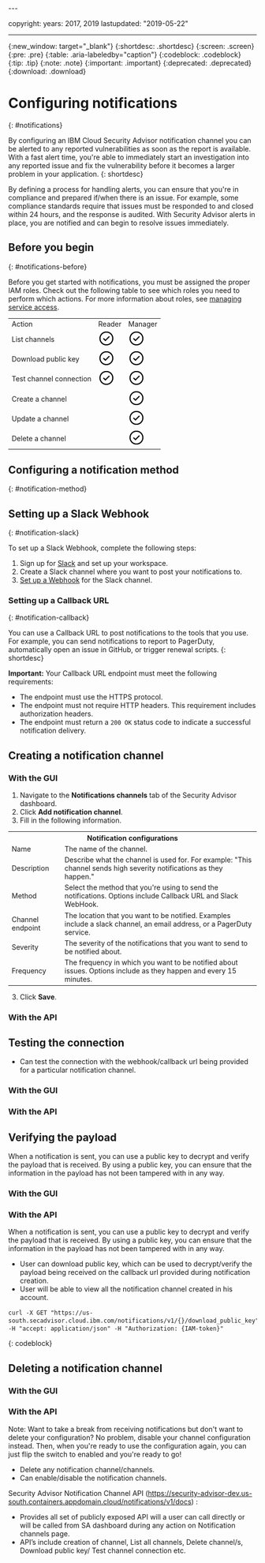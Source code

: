 <staging>---

copyright:
  years: 2017, 2019
lastupdated: "2019-05-22"

---

{:new_window: target="_blank"}
{:shortdesc: .shortdesc}
{:screen: .screen}
{:pre: .pre}
{:table: .aria-labeledby="caption"}
{:codeblock: .codeblock}
{:tip: .tip}
{:note: .note}
{:important: .important}
{:deprecated: .deprecated}
{:download: .download}


# Configuring notifications
{: #notifications}


By configuring an IBM Cloud Security Advisor notification channel you can be alerted to any reported vulnerabilities as soon as the report is available. With a fast alert time, you're able to immediately start an investigation into any reported issue and fix the vulnerability before it becomes a larger problem in your application. 
{: shortdesc}

By defining a process for handling alerts, you can ensure that you're in compliance and prepared if/when there is an issue. For example, some compliance standards require that issues must be responded to and closed within 24 hours, and the response is audited. With Security Advisor alerts in place, you are notified and can begin to resolve issues immediately.


## Before you begin
{: #notifications-before}

Before you get started with notifications, you must be assigned the proper IAM roles. Check out the following table to see which roles you need to perform which actions. For more information about roles, see [managing service access](/docs/services/security-advisor?topic=security-advisor-service-access).

<table>
  <tr>
    <td>Action</td>
    <td>Reader</td>
    <td>Manager</td>
  </tr>
  <tr>
    <td>List channels</td>
    <td><img src="images/confirm.png" width="32" alt="Feature available" style="width:32px;" /></td>
    <td><img src="images/confirm.png" width="32" alt="Feature available" style="width:32px;" /></td>
  </tr>
  <tr>
    <td>Download public key</td>
    <td><img src="images/confirm.png" width="32" alt="Feature available" style="width:32px;" /></td>
    <td><img src="images/confirm.png" width="32" alt="Feature available" style="width:32px;" /></td>
  </tr>
  <tr>
    <td>Test channel connection</td>
    <td><img src="images/confirm.png" width="32" alt="Feature available" style="width:32px;" /></td>
    <td><img src="images/confirm.png" width="32" alt="Feature available" style="width:32px;" /></td>
  </tr>
  <tr>
    <td>Create a channel</td>
    <td> </td>
    <td><img src="images/confirm.png" width="32" alt="Feature available" style="width:32px;" /></td>
  </tr>
  <tr>
    <td>Update a channel</td>
    <td> </td>
    <td><img src="images/confirm.png" width="32" alt="Feature available" style="width:32px;" /></td>
  </tr>
  <tr>
    <td>Delete a channel</td>
    <td> </td>
    <td><img src="images/confirm.png" width="32" alt="Feature available" style="width:32px;" /></td>
  </tr>
</table>

## Configuring a notification method
{: #notification-method}


## Setting up a Slack Webhook
{: #notification-slack}

To set up a Slack Webhook, complete the following steps:

1. Sign up for [Slack](https://slack.com/) and set up your workspace.
2. Create a Slack channel where you want to post your notifications to.
3. [Set up a Webhook](https://api.slack.com/incoming-webhooks) for the Slack channel.



### Setting up a Callback URL
{: #notification-callback}

You can use a Callback URL to post notifications to the tools that you use. For example, you can send notifications to report to PagerDuty, automatically open an issue in GitHub, or trigger renewal scripts.
{: shortdesc}

**Important:** Your Callback URL endpoint must meet the following requirements:
* The endpoint must use the HTTPS protocol.
* The endpoint must not require HTTP headers. This requirement includes authorization headers.
* The endpoint must return a `200 OK` status code to indicate a successful notification delivery.



## Creating a notification channel

### With the GUI

1. Navigate to the **Notifications channels** tab of the Security Advisor dashboard.
2. Click **Add notification channel**.
3. Fill in the following information.

  <table>
    <tr>
      <th colspan= "2">Notification configurations</th>
    </tr>
    <tr>
      <td>Name</td>
      <td>The name of the channel.</td>
    </tr>
    <tr>
      <td>Description</td>
      <td>Describe what the channel is used for. For example: "This channel sends high severity notifications as they happen."</td>
    </tr>
    <tr>
      <td>Method</td>
      <td>Select the method that you're using to send the notifications. Options include Callback URL and Slack WebHook.</td>
    </tr>
    <tr>
      <td>Channel endpoint</td>
      <td>The location that you want to be notified. Examples include a slack channel, an email address, or a PagerDuty service.</td>
    </tr>
    <tr>
      <td>Severity</td>
      <td>The severity of the notifications that you want to send to be notified about.</td>
    </tr>
    <tr>
      <td>Frequency</td>
      <td>The frequency in which you want to be notified about issues. Options include as they happen and every 15 minutes.</td>
    </tr>
  </table>

3. Click **Save**.


### With the API


## Testing the connection

-	Can test the connection with the webhook/callback url being provided for a particular notification channel.

### With the GUI


### With the API



## Verifying the payload


When a notification is sent, you can use a public key to decrypt and verify the payload that is received. By using a public key, you can ensure that the information in the payload has not been tampered with in any way.

### With the GUI


### With the API

When a notification is sent, you can use a public key to decrypt and verify the payload that is received. By using a public key, you can ensure that the information in the payload has not been tampered with in any way. 


-	User can download public key, which can be used to decrypt/verify the payload being received on the callback url provided during notification creation.
-	User will be able to view all the notification channel created in his account.


```
curl -X GET "https://us-south.secadvisor.cloud.ibm.com/notifications/v1/{}/download_public_key" -H "accept: application/json" -H "Authorization: {IAM-token}"
```
{: codeblock}


## Deleting a notification channel





### With the GUI


### With the API

Note: Want to take a break from receiving notifications but don't want to delete your configuration? No problem, disable your channel configuration instead. Then, when you're ready to use the configuration again, you can just flip the switch to enabled and you're ready to go!

-	Delete any notification channel/channels.
-	Can enable/disable the notification channels.




Security Advisor Notification Channel API (https://security-advisor-dev.us-south.containers.appdomain.cloud/notifications/v1/docs) :
-	Provides all set of publicly exposed API will a user can call directly or will be called from SA dashboard during any action on Notification channels page.
-	API’s include creation of channel, List all channels, Delete channel/s, Download public key/ Test channel connection etc.







